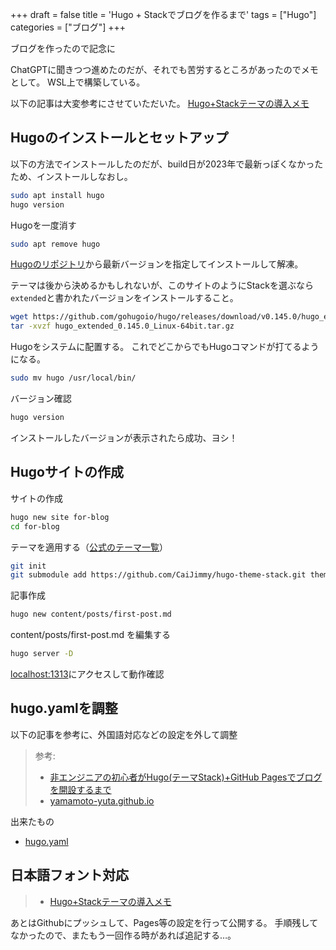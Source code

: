 +++
draft = false
title = 'Hugo + Stackでブログを作るまで'
tags = ["Hugo"]
categories = ["ブログ"]
+++

ブログを作ったので記念に

<!--more-->

ChatGPTに聞きつつ進めたのだが、それでも苦労するところがあったのでメモとして。
WSL上で構築している。

以下の記事は大変参考にさせていただいた。
[Hugo+Stackテーマの導入メモ](https://yamamoto-yuta.github.io/p/hugo-stack-theme-installation-notes/)

## Hugoのインストールとセットアップ

以下の方法でインストールしたのだが、build日が2023年で最新っぽくなかったため、インストールしなおし。
```sh
sudo apt install hugo
hugo version
```

Hugoを一度消す
```sh
sudo apt remove hugo
```

[Hugoのリポジトリ](https://github.com/gohugoio/hugo/releases)から最新バージョンを指定してインストールして解凍。

テーマは後から決めるかもしれないが、このサイトのようにStackを選ぶなら`extended`と書かれたバージョンをインストールすること。

```sh
wget https://github.com/gohugoio/hugo/releases/download/v0.145.0/hugo_extended_0.145.0_Linux-64bit.tar.gz
tar -xvzf hugo_extended_0.145.0_Linux-64bit.tar.gz
```

Hugoをシステムに配置する。
これでどこからでもHugoコマンドが打てるようになる。

```sh
sudo mv hugo /usr/local/bin/
```

バージョン確認
```sh
hugo version
```

インストールしたバージョンが表示されたら成功、ヨシ！

## Hugoサイトの作成

サイトの作成

```sh
hugo new site for-blog
cd for-blog
```

テーマを適用する（[公式のテーマ一覧](https://themes.gohugo.io/)）

```sh
git init
git submodule add https://github.com/CaiJimmy/hugo-theme-stack.git themes/hugo-theme-stack
```

記事作成
```sh
hugo new content/posts/first-post.md
```

content/posts/first-post.md を編集する

```sh
hugo server -D
```

[localhost:1313](http://localhost:1313)にアクセスして動作確認

## hugo.yamlを調整

以下の記事を参考に、外国語対応などの設定を外して調整

> 参考:
> - [非エンジニアの初心者がHugo(テーマStack)+GitHub Pagesでブログを開設するまで](https://miiitomi.github.io/p/hugo/)
> - [yamamoto-yuta.github.io](https://github.com/yamamoto-yuta/yamamoto-yuta.github.io/blob/main/hugo.yaml)

出来たもの
- [hugo.yaml](https://github.com/Kamenleon/for-blog/blob/main/hugo.yaml)

## 日本語フォント対応

> - [Hugo+Stackテーマの導入メモ](https://yamamoto-yuta.github.io/p/hugo-stack-theme-installation-notes/)


あとはGithubにプッシュして、Pages等の設定を行って公開する。
手順残してなかったので、またもう一回作る時があれば追記する…。
